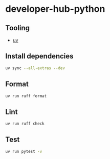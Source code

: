 # developer-hub-python

## Tooling

- [uv](https://docs.astral.sh/uv/)

## Install dependencies

```bash
uv sync --all-extras --dev
```

## Format

```bash
uv run ruff format
```

## Lint

```bash
uv run ruff check
```

## Test

```bash
uv run pytest -v
```
